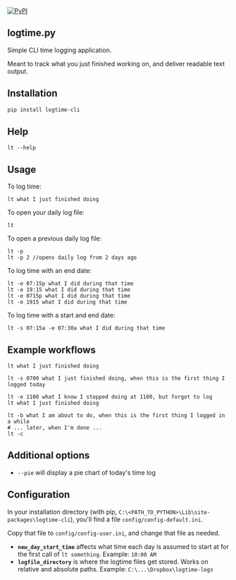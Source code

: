 [![PyPI](https://img.shields.io/pypi/v/logtime-cli.svg)](https://pypi.python.org/pypi/logtime-cli)

## logtime.py

Simple CLI time logging application.

Meant to track what you just finished working on, and deliver readable text output.

## Installation
```bash
pip install logtime-cli
```

## Help
```
lt --help
```

## Usage
To log time:
```
lt what I just finished doing
```

To open your daily log file:
```
lt
```
To open a previous daily log file:
```
lt -p
lt -p 2 //opens daily log from 2 days ago
```

To log time with an end date:
```
lt -e 07:15p what I did during that time
lt -e 19:15 what I did during that time
lt -e 0715p what I did during that time
lt -e 1915 what I did during that time
```

To log time with a start and end date:
```
lt -s 07:15a -e 07:30a what I did during that time
```

## Example workflows
```
lt what I just finished doing
```
```
lt -s 0700 what I just finished doing, when this is the first thing I logged today
```
```
lt -e 1100 what I know I stopped doing at 1100, but forgot to log
lt what I just finished doing
```
```
lt -b what I am about to do, when this is the first thing I logged in a while
# ... later, when I'm done ...
lt -c
```

## Additional options
- `--pie` will display a pie chart of today's time log

## Configuration
In your installation directory (with pip, `C:\<PATH_TO_PYTHON>\Lib\site-packages\logtime-cli`), you'll find a file `config/config-default.ini`.

Copy that file to `config/config-user.ini`, and change that file as needed.

- **`new_day_start_time`** affects what time each day is assumed to start at for the first call of `lt something`. Example: `10:00 AM`
- **`logfile_directory`** is where the logtime files get stored. Works on relative and absolute paths. Example: `C:\...\Dropbox\logtime-logs`
